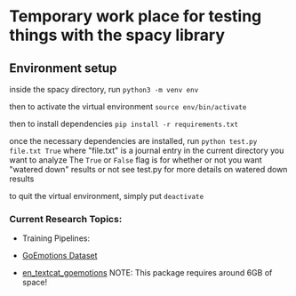 # Temporary work place for testing things with the spacy library

## Environment setup
inside the spacy directory, 
run `python3 -m venv env`

then to activate the virtual environment
`source env/bin/activate`

then to install dependencies
`pip install -r requirements.txt`

once the necessary dependencies are installed, run 
`python test.py file.txt True` 
where "file.txt" is a journal entry in the current directory you want to analyze
The `True` or `False` flag is for whether or not you want "watered down" results or not
see test.py for more details on watered down results

to quit the virtual environment, simply put `deactivate`

### Current Research Topics:
* Training Pipelines:

* [GoEmotions Dataset](https://github.com/google-research/google-research/tree/master/goemotions)

* [en_textcat_goemotions](https://huggingface.co/explosion/en_textcat_goemotions?text=I+like+you.+I+love+you) NOTE: This package requires around 6GB of space!

